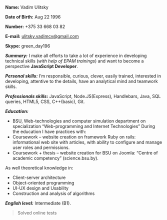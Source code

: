 **Name:** Vadim Ulitsky
  
**Date of Birth:** Aug 22 1996
  
**Number:** +375 33 668 03 82
  
**E-mail:** ulitsky.vadimcv@gmail.com
  
**Skype:** green_day196
      
  
***Summary:***
I make all efforts to take a lot of experience in developing technical skills (*with help of EPAM trainings*) and want to become a perspective **JavaScript Developer**.
  

***Personal skills:*** 
I’m responsible, curious, clever, easily trained, interested in developing, attentive to the details, have an analytical mind and teamwork skills. 
  
***Professionals skills:***
JavaScript, Node.JS(Express), Handlebars, Java, SQL queries, HTML5, CSS, C++(basic), Git.
  
***Education:*** 
+	BSU, Web-technologies and computer simulation department on specialization “Web-programming and Internet Technologies” 
During the education I have practices with:
  +	Coursework – website creation on framework Ruby on rails: informational web site with articles, with ability to configure and manage user roles and permissions.
  +	Coursework + thesis – website creation for BSU on Joomla: “Centre of academic competency” (science.bsu.by). 
  
As well theoretical knowledge in:
+	Client-server architecture
+	Object-oriented programming
+	UI-UX design and Usability
+	Construction and analysis of algorithms

***English level:***
Intermediate (B1).
>Solved online tests
